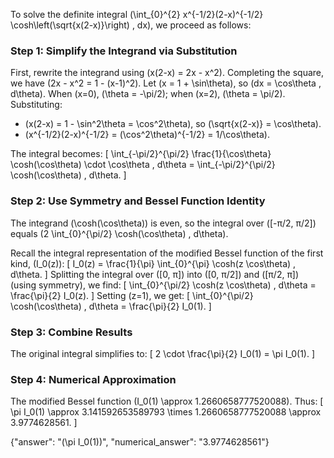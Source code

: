 

To solve the definite integral \(\int_{0}^{2} x^{-1/2}(2-x)^{-1/2} \cosh\left(\sqrt{x(2-x)}\right) \, dx\), we proceed as follows:

### Step 1: Simplify the Integrand via Substitution
First, rewrite the integrand using \(x(2-x) = 2x - x^2\). Completing the square, we have \(2x - x^2 = 1 - (x-1)^2\). Let \(x = 1 + \sin\theta\), so \(dx = \cos\theta \, d\theta\). When \(x=0\), \(\theta = -\pi/2\); when \(x=2\), \(\theta = \pi/2\). Substituting:
- \(x(2-x) = 1 - \sin^2\theta = \cos^2\theta\), so \(\sqrt{x(2-x)} = \cos\theta\).
- \(x^{-1/2}(2-x)^{-1/2} = (\cos^2\theta)^{-1/2} = 1/\cos\theta\).

The integral becomes:
\[
\int_{-\pi/2}^{\pi/2} \frac{1}{\cos\theta} \cosh(\cos\theta) \cdot \cos\theta \, d\theta = \int_{-\pi/2}^{\pi/2} \cosh(\cos\theta) \, d\theta.
\]

### Step 2: Use Symmetry and Bessel Function Identity
The integrand \(\cosh(\cos\theta)\) is even, so the integral over \([-π/2, π/2]\) equals \(2 \int_{0}^{\pi/2} \cosh(\cos\theta) \, d\theta\). 

Recall the integral representation of the modified Bessel function of the first kind, \(I_0(z)\):
\[
I_0(z) = \frac{1}{\pi} \int_{0}^{\pi} \cosh(z \cos\theta) \, d\theta.
\]
Splitting the integral over \([0, π]\) into \([0, π/2]\) and \([π/2, π]\) (using symmetry), we find:
\[
\int_{0}^{\pi/2} \cosh(z \cos\theta) \, d\theta = \frac{\pi}{2} I_0(z).
\]
Setting \(z=1\), we get:
\[
\int_{0}^{\pi/2} \cosh(\cos\theta) \, d\theta = \frac{\pi}{2} I_0(1).
\]

### Step 3: Combine Results
The original integral simplifies to:
\[
2 \cdot \frac{\pi}{2} I_0(1) = \pi I_0(1).
\]

### Step 4: Numerical Approximation
The modified Bessel function \(I_0(1) \approx 1.2660658777520088\). Thus:
\[
\pi I_0(1) \approx 3.141592653589793 \times 1.2660658777520088 \approx 3.9774628561.
\]

{"answer": "\(\pi I_0(1)\)", "numerical_answer": "3.9774628561"}